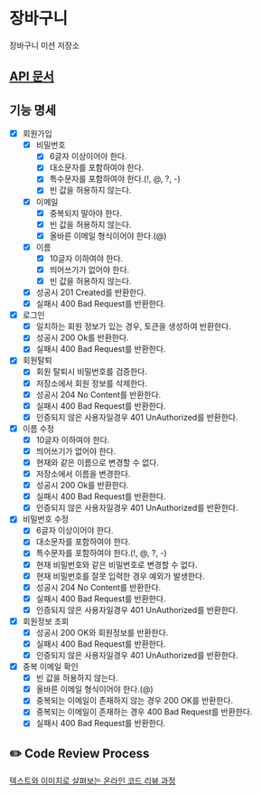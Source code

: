 # 장바구니

장바구니 미션 저장소

## [API 문서](https://docs.google.com/spreadsheets/d/1UiGWACAXId9vdAOr9JxzcCNc96RMGHGG9DHJr5tJGMc/edit?usp=sharing)

## 기능 명세

- [x] 회원가입
    - [x] 비밀번호
        - [x] 6글자 이상이어야 한다.
        - [x] 대소문자를 포함하여야 한다.
        - [x] 특수문자를 포함하여야 한다.(!, @, ?, -)
        - [x] 빈 값을 허용하지 않는다.
    - [x] 이메일
        - [x] 중복되지 말아야 한다.
        - [x] 빈 값을 허용하지 않는다.
        - [x] 올바른 이메일 형식이어야 한다.(@)
    - [x] 이름
        - [x] 10글자 이하여야 한다.
        - [x] 띄어쓰기가 없어야 한다.
        - [x] 빈 값을 허용하지 않는다.
    - [x] 성공시 201 Created를 반환한다.
    - [x] 실패시 400 Bad Request를 반환한다.
- [x] 로그인
    - [x] 일치하는 회원 정보가 있는 경우, 토큰을 생성하여 반환한다.
    - [x] 성공시 200 Ok를 반환한다.
    - [x] 실패시 400 Bad Request를 반환한다.
- [x] 회원탈퇴
    - [x] 회원 탈퇴시 비밀번호를 검증한다.
    - [x] 저장소에서 회원 정보를 삭제한다.
    - [x] 성공시 204 No Content를 반환한다.
    - [x] 실패시 400 Bad Request를 반환한다.
    - [x] 인증되지 않은 사용자일경우 401 UnAuthorized를 반환한다.
- [x] 이름 수정
    - [x] 10글자 이하여야 한다.
    - [x] 띄어쓰기가 없어야 한다.
    - [x] 현재와 같은 이름으로 변경할 수 없다.
    - [x] 저장소에서 이름을 변경한다.
    - [x] 성공시 200 Ok를 반환한다.
    - [x] 실패시 400 Bad Request를 반환한다.
    - [x] 인증되지 않은 사용자일경우 401 UnAuthorized를 반환한다.
- [x] 비밀번호 수정
    - [x] 6글자 이상이어야 한다.
    - [x] 대소문자를 포함하여야 한다.
    - [x] 특수문자를 포함하여야 한다.(!, @, ?, -)
    - [x] 현재 비밀번호와 같은 비밀번호로 변경할 수 없다.
    - [x] 현재 비밀번호를 잘못 입력한 경우 예외가 발생한다.
    - [x] 성공시 204 No Content를 반환한다.
    - [x] 실패시 400 Bad Request를 반환한다.
    - [x] 인증되지 않은 사용자일경우 401 UnAuthorized를 반환한다.
- [x] 회원정보 조회
    - [x] 성공시 200 OK와 회원정보를 반환한다.
    - [x] 실패시 400 Bad Request를 반환한다.
    - [x] 인증되지 않은 사용자일경우 401 UnAuthorized를 반환한다.
- [x] 중복 이메일 확인
    - [x] 빈 값을 허용하지 않는다.
    - [x] 올바른 이메일 형식이어야 한다.(@)
    - [x] 중복되는 이메일이 존재하지 않는 경우 200 OK를 반환한다.
    - [x] 중복되는 이메일이 존재하는 경우 400 Bad Request를 반환한다.
    - [x] 실패시 400 Bad Request를 반환한다.

## ✏️ Code Review Process

[텍스트와 이미지로 살펴보는 온라인 코드 리뷰 과정](https://github.com/next-step/nextstep-docs/tree/master/codereview)
